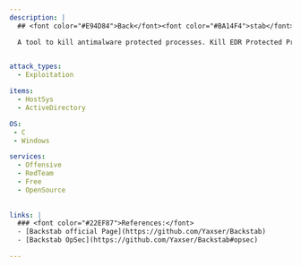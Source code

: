 ```yaml
---
description: |
  ## <font color="#E94D84">Back</font><font color="#BA14F4">stab</font>

  A tool to kill antimalware protected processes. Kill EDR Protected Processes - Have these local admin credentials but the EDR is standing in the way? Unhooking or direct syscalls are not working against the EDR? Well, why not just kill it? Backstab is a tool capable of killing antimalware protected processes by leveraging sysinternals’ Process Explorer (ProcExp) driver, which is signed by Microsoft.
  

attack_types:
  - Exploitation

items:
  - HostSys
  - ActiveDirectory

OS:
 - C
 - Windows

services:
  - Offensive
  - RedTeam
  - Free
  - OpenSource
  
  
links: |
  ### <font color="#22EF87">References:</font>
  - [Backstab official Page](https://github.com/Yaxser/Backstab)
  - [Backstab OpSec](https://github.com/Yaxser/Backstab#opsec)

---
```



